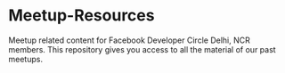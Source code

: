 ﻿# Meetup-Resources

Meetup related content for Facebook Developer Circle Delhi, NCR members. This repository gives you access to all the material of our past meetups.
